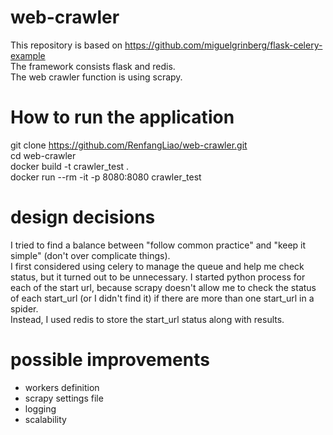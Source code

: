 # web-crawler
This repository is based on https://github.com/miguelgrinberg/flask-celery-example  
The framework consists flask and redis.  
The web crawler function is using scrapy.  
# How to run the application
git clone https://github.com/RenfangLiao/web-crawler.git  
cd web-crawler  
docker build -t crawler_test .  
docker run --rm -it -p 8080:8080 crawler_test  
# design decisions
I tried to find a balance between "follow common practice" and "keep it simple" (don't over complicate things).  
I first considered using celery to manage the queue and help me check status, but it turned out to be unnecessary. I started python process for each of the start url, because scrapy doesn't allow me to check the status of each start_url (or I didn't find it) if there are more than one start_url in a spider.  
Instead, I used redis to store the start_url status along with results. 
# possible improvements
- workers definition
- scrapy settings file
- logging
- scalability

